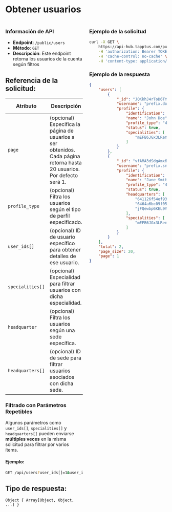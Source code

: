 # Obtener usuarios

<div style="display: flex; justify-content: space-between;">

<div style="width: 48%;">
  
### Información de API

- **Endpoint**: `/public/users`
- **Método**: `GET`
- **Descripción**: Este endpoint retorna los usuarios de la cuenta según filtros


## Referencia de la solicitud:

| Atributo        | Descripción                                                                                                   | Tipo de dato  |
|-----------------|---------------------------------------------------------------------------------------------------------------|---------------|
| `page`          | (opcional) Especifica la página de usuarios a ser obtenidos. Cada página retorna hasta 20 usuarios. Por defecto será 1. | Number        |
| `profile_type`  | (opcional) Filtra los usuarios según el tipo de perfil especificado.                                           | Number        |
| `user_ids[]`    | (opcional) ID de usuario específico para obtener detalles de ese usuario.                       |  String |
| `specialities[]`| (opcional) Especialidad para filtrar usuarios con dicha especialidad.                            |  String |
| `headquarter`   | (opcional) Filtra los usuarios según una sede específica.                                                     | String        |
| `headquarters[]`| (opcional) ID de sede para filtrar usuarios asociados con dicha sede.                                      | String |

### Filtrado con Parámetros Repetibles

Algunos parámetros como `user_ids[]`, `specialities[]` y `headquarters[]` pueden enviarse **múltiples veces** en la misma solicitud para filtrar por varios ítems.

#### Ejemplo:
```bash
GET /api/users?user_ids[]=1&user_ids[]=2
```


## Tipo de respuesta: 
```Object { Array[Object, Object, ...] }```

</div>

<div style="width: 48%;">

### Ejemplo de la solicitud

```bash
curl -X GET \
	https://api-hub.tapptus.com/public/users \
	-H 'authorization: Bearer TOKEN' \
	-H 'cache-control: no-cache' \
	-H 'content-type: application/json' \
```

### Ejemplo de la respuesta

```json
{
    "users": [
        {
            "_id": "JQKkhJ4rToD6TYhX7",
            "username": "prefix.doe",
            "profile": {
                "identification": "123456789",
                "name": "John Doe",
                "profile_type": "4",
                "status": true,
                "specialities": [
                    "mEFB6JGx3LRemnzNQ"
                ]
            }
        },
        {
            "_id": "vfAMA3dSdgAmx6wms",
            "username": "prefix.smith",
            "profile": {
                "identification": "987654321",
                "name": "Jane Smith",
                "profile_type": "4",
                "status": true,
                "headquarters": [
                    "641126f54ef93722dc6a913d",
                    "6464a6bc09f055e107551b86",
                    "jFQewbp6KEL9YDwGv"
                ],
                "specialities": [
                    "mEFB6JGx3LRemnzNQ"
                ]
            }
        }
    ],
    "total": 2,
    "page_size": 20,
    "page": 1
}
```
</div>
</div>